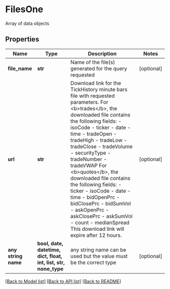 # FilesOne

Array of data objects

## Properties
Name | Type | Description | Notes
------------ | ------------- | ------------- | -------------
**file_name** | **str** | Name of the file(s) generated for the query requested | [optional] 
**url** | **str** | Download link for the TickHistory minute bars file with requested parameters.  For &lt;b&gt;trades&lt;/b&gt;, the downloaded file contains the following fields: - isoCode - ticker - date - time - tradeOpen - tradeHigh - tradeLow - tradeClose - tradeVolume - securityType - tradeNumber - tradeVWAP  For &lt;b&gt;quotes&lt;/b&gt;, the downloaded file contains the following fields: - ticker - isoCode - date - time - bidOpenPrc - bidClosePrc - bidSumVol - askOpenPrc - askClosePrc - askSumVol - count - medianSpread  This download link will expire after 12 hours.  | [optional] 
**any string name** | **bool, date, datetime, dict, float, int, list, str, none_type** | any string name can be used but the value must be the correct type | [optional]

[[Back to Model list]](../README.md#documentation-for-models) [[Back to API list]](../README.md#documentation-for-api-endpoints) [[Back to README]](../README.md)



